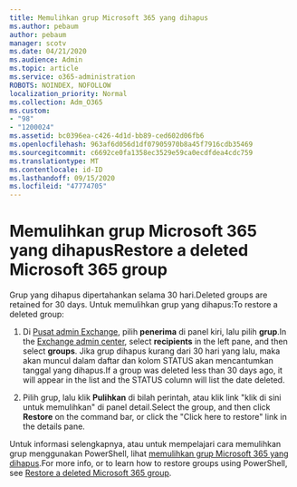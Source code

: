 ```yaml
---
title: Memulihkan grup Microsoft 365 yang dihapus
ms.author: pebaum
author: pebaum
manager: scotv
ms.date: 04/21/2020
ms.audience: Admin
ms.topic: article
ms.service: o365-administration
ROBOTS: NOINDEX, NOFOLLOW
localization_priority: Normal
ms.collection: Adm_O365
ms.custom:
- "98"
- "1200024"
ms.assetid: bc0396ea-c426-4d1d-bb89-ced602d06fb6
ms.openlocfilehash: 963af6d056d1df07905970b8a45f7916cdb35469
ms.sourcegitcommit: c6692ce0fa1358ec3529e59ca0ecdfdea4cdc759
ms.translationtype: MT
ms.contentlocale: id-ID
ms.lasthandoff: 09/15/2020
ms.locfileid: "47774705"
---
```

# <a name="restore-a-deleted-microsoft-365-group"></a><span data-ttu-id="d20ef-102">Memulihkan grup Microsoft 365 yang dihapus</span><span class="sxs-lookup"><span data-stu-id="d20ef-102">Restore a deleted Microsoft 365 group</span></span>

<span data-ttu-id="d20ef-103">Grup yang dihapus dipertahankan selama 30 hari.</span><span class="sxs-lookup"><span data-stu-id="d20ef-103">Deleted groups are retained for 30 days.</span></span> <span data-ttu-id="d20ef-104">Untuk memulihkan grup yang dihapus:</span><span class="sxs-lookup"><span data-stu-id="d20ef-104">To restore a deleted group:</span></span>
  
1. <span data-ttu-id="d20ef-105">Di [Pusat admin Exchange](https://outlook.office365.com/ecp/), pilih **penerima** di panel kiri, lalu pilih **grup**.</span><span class="sxs-lookup"><span data-stu-id="d20ef-105">In the [Exchange admin center](https://outlook.office365.com/ecp/), select **recipients** in the left pane, and then select **groups**.</span></span> <span data-ttu-id="d20ef-106">Jika grup dihapus kurang dari 30 hari yang lalu, maka akan muncul dalam daftar dan kolom STATUS akan mencantumkan tanggal yang dihapus.</span><span class="sxs-lookup"><span data-stu-id="d20ef-106">If a group was deleted less than 30 days ago, it will appear in the list and the STATUS column will list the date deleted.</span></span>

2. <span data-ttu-id="d20ef-107">Pilih grup, lalu klik **Pulihkan** di bilah perintah, atau klik link "klik di sini untuk memulihkan" di panel detail.</span><span class="sxs-lookup"><span data-stu-id="d20ef-107">Select the group, and then click **Restore** on the command bar, or click the "Click here to restore" link in the details pane.</span></span>

<span data-ttu-id="d20ef-108">Untuk informasi selengkapnya, atau untuk mempelajari cara memulihkan grup menggunakan PowerShell, lihat [memulihkan grup Microsoft 365 yang dihapus](https://go.microsoft.com/fwlink/?linkid=867802).</span><span class="sxs-lookup"><span data-stu-id="d20ef-108">For more info, or to learn how to restore groups using PowerShell, see [Restore a deleted Microsoft 365 group](https://go.microsoft.com/fwlink/?linkid=867802).</span></span>
  